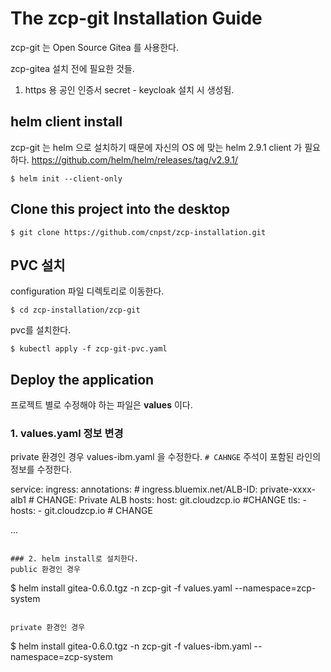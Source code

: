 # The zcp-git Installation Guide

zcp-git 는 Open Source Gitea 를 사용한다.

zcp-gitea 설치 전에 필요한 것들.

1. https 용 공인 인증서 secret - keycloak 설치 시 생성됨.

## helm client install
zcp-git 는 helm 으로 설치하기 때문에 자신의 OS 에 맞는 helm 2.9.1 client 가 필요하다. 
<https://github.com/helm/helm/releases/tag/v2.9.1/>
```
$ helm init --client-only
``` 

## Clone this project into the desktop
```
$ git clone https://github.com/cnpst/zcp-installation.git
```

## PVC 설치
configuration 파일 디렉토리로 이동한다.

```
$ cd zcp-installation/zcp-git
```

pvc를 설치한다.
```
$ kubectl apply -f zcp-git-pvc.yaml
```

## Deploy the application
프로젝트 별로 수정해야 하는 파일은 **values** 이다.


### 1. values.yaml 정보 변경
private 환경인 경우 values-ibm.yaml 을 수정한다.
`# CAHNGE` 주석이 포함된 라인의 정보를 수정한다.

service:
  ingress:
    annotations:
      # ingress.bluemix.net/ALB-ID: private-xxxx-alb1  # CHANGE: Private ALB
    hosts:
      host: git.cloudzcp.io  #CHANGE
    tls:
    - hosts:
      - git.cloudzcp.io  # CHANGE
    
...


```

### 2. helm install로 설치한다.
public 환경인 경우
```
$ helm install gitea-0.6.0.tgz -n zcp-git -f values.yaml --namespace=zcp-system 
```

private 환경인 경우
```
$ helm install gitea-0.6.0.tgz -n zcp-git -f values-ibm.yaml --namespace=zcp-system 
```

